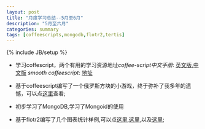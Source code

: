 ```yaml
---
layout: post
title: "月度学习总结--5月至6月"
description: "5月至六月"
categories: summary
tags: [coffeescripts,mongodb,flotr2,tertis]
---
```

{% include JB/setup %}

* 学习coffescript，两个有用的学习资源地址*coffee-script中文手册*: [英文版](arcturo.github.com/library/coffeescript/index.html),[中文版](island205.github.com/tlboc) *smooth coffeescript*: [地址](autotelicum.github.com/Smooth-CoffeeScript/)

* 基于coffeescript编写了一个俄罗斯方块的小游戏，终于弥补了我多年的遗憾，可以点[这里](/public/Terris/Terris.html)查看;

* 初步学习了MongoDB,学习了Mongoid的使用

* 基于flotr2编写了几个图表统计样例,可以点[这里](/public/Analyse/analyse/proj_analyze_total.html),[这里](/public/Analyse/analyse/proj_analyze_link_relative.html),以及[这里](/public/Analyse/analyse/proj_analyze_month.html);

